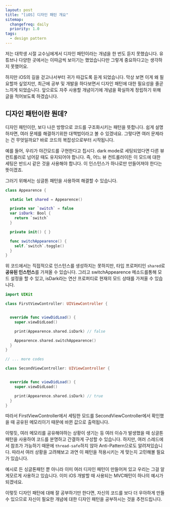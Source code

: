 ```yaml
---
layout: post
title: "[iOS] 디자인 패턴 개요"
sitemap:
  changefreq: daily
  priority: 1.0
tags:
  - design pattern
---
```


저는 대학생 시절 교수님에게서 디자인 패턴이라는 개념을 한 번도 듣지 못했습니다. 유튜브나 다양한 곳에서는 이따금씩 보이기는 했었습니다만 그렇게 중요하다고는 생각하지 못했어요.

하지만 iOS의 길을 걷고나서부터 귀가 따갑도록 듣게 되었습니다. 막상 보면 이게 왜 필요할까 싶었지만, 최근에 공부 및 개발을 하다보면서 디자인 패턴에 대한 필요성을 줄곧 느끼게 되었습니다. 앞으로도 자주 사용할 개념이기에 개념을 확실하게 정립하기 위해 글을 적어보도록 하겠습니다.

## 디자인 패턴이란 뭔데?

디자인 패턴이란, 보다 나은 방향으로 코드를 구조화시키는 패턴을 뜻합니다. 쉽게 설명하자면, 여러 문제를 해결하기위한 대책법이라고 볼 수 있겠네요. 그렇다면 여러 문제라는 건 무엇일까요? 바로 코드의 복잡성으로부터 시작됩니다.

예를 들어, 우리가 야간모드를 구현한다고 칩시다. dark mode로 세팅되었다면 다른 뷰 컨트롤러로 넘어갈 때도 유지되어야 합니다. 즉, 어느 뷰 컨트롤러이든 이 모드에 대한 세팅은 반드시 같은 것을 사용해야 합니다. 이 인스턴스가 하나로만 만들어져야 한다는 뜻이겠죠.

그러기 위해서는 싱글톤 패턴을 사용하여 해결할 수 있습니다.

```swift
class Appearence {

  static let shared = Appearence()

  private var `switch` = false
  var isDark: Bool {
    return `switch`
  }

  private init() { }

  func switchAppearence() {
    self.`switch`.toggle()
  }
}
```

위 코드에서는 직접적으로 인스턴스를 생성하지는 못하지만, 타입 프로퍼티인 `shared`로 **공유된 인스턴스**를 가져올 수 있습니다. 그리고 switchAppearence 메소드를통해 모드 설정을 할 수 있고, isDark라는 연산 프로퍼티로 현재의 모드 상태를 가져올 수 있습니다.

```swift
import UIKit

class FirstViewController: UIViewController {


  override func viewDidLoad() {
    super.viewDidLoad()

    print(Appearence.shared.isDark) // false

    Appearence.shared.switchAppearence()
  }
}

// ... more codes

class SecondViewController: UIViewController {


  override func viewDidLoad() {
    super.viewDidLoad()

    print(Appearence.shared.isDark) // true
  }
}
```

따라서 FirstViewController에서 세팅한 모드를 SecondViewController에서 확인했을 때 공유된 메모리이기 때문에 바뀐 값으로 출력됩니다.

이렇듯, 여러 메모리를 공유해야하는 상황이 생기는 등 여러 이슈가 발생했을 때 싱글톤 패턴을 사용하여 코드를 분명하고 간결하게 구성할 수 있습니다. 하지만, 여러 스레드에서 참조가 가능하기 때문에 `thread-safe`하지 않아 Anti-Pattern으로도 알려져있습니다. 따라서 여러 상황을 고려해보고 과연 이 패턴을 적용시키는 게 맞는지 고민해볼 필요가 있습니다.

예시로 든 싱글톤패턴 뿐 아니라 이미 여러 디자인 패턴이 만들어져 있고 우리는 그걸 알게모르게 사용하고 있습니다. 이미 iOS 개발할 때 사용되는 MVC패턴이 하나의 예시가 되겠네요.

이렇듯 디자인 패턴에 대해 잘 공부하기만 한다면, 자신의 코드를 보다 더 우아하게 만들 수 있으므로 자신이 필요한 개념에 대한 디자인 패턴을 공부하시는 것을 추천드립니다.
